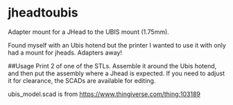 # jheadtoubis
Adapter mount for a JHead to the UBIS mount (1.75mm).

Found myself with an Ubis hotend but the printer I wanted to use it with only
had a mount for jheads. Adapters away!

##Usage
Print 2 of one of the STLs. Assemble it around the Ubis hotend, and
then put the assembly where a Jhead is expected. If you need to adjust it for
clearance, the SCADs are available for editing.


ubis_model.scad is from https://www.thingiverse.com/thing:103189
